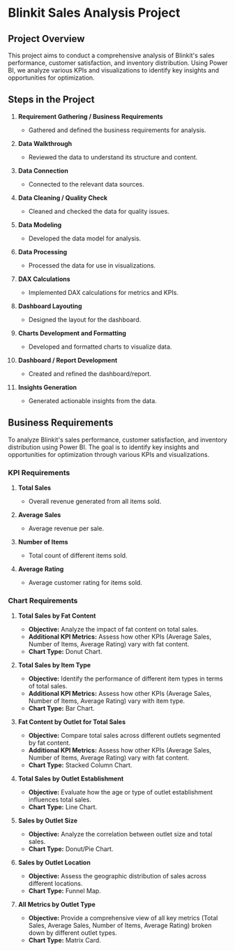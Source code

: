 # Blinkit Sales Analysis Project

## Project Overview

This project aims to conduct a comprehensive analysis of Blinkit's sales performance, customer satisfaction, and inventory distribution. Using Power BI, we analyze various KPIs and visualizations to identify key insights and opportunities for optimization.

## Steps in the Project

1. **Requirement Gathering / Business Requirements**
   - Gathered and defined the business requirements for analysis.

2. **Data Walkthrough**
   - Reviewed the data to understand its structure and content.

3. **Data Connection**
   - Connected to the relevant data sources.

4. **Data Cleaning / Quality Check**
   - Cleaned and checked the data for quality issues.

5. **Data Modeling**
   - Developed the data model for analysis.

6. **Data Processing**
   - Processed the data for use in visualizations.

7. **DAX Calculations**
   - Implemented DAX calculations for metrics and KPIs.

8. **Dashboard Layouting**
   - Designed the layout for the dashboard.

9. **Charts Development and Formatting**
   - Developed and formatted charts to visualize data.

10. **Dashboard / Report Development**
    - Created and refined the dashboard/report.

11. **Insights Generation**
    - Generated actionable insights from the data.

## Business Requirements

To analyze Blinkit's sales performance, customer satisfaction, and inventory distribution using Power BI. The goal is to identify key insights and opportunities for optimization through various KPIs and visualizations.

### KPI Requirements

1. **Total Sales**
   - Overall revenue generated from all items sold.

2. **Average Sales**
   - Average revenue per sale.

3. **Number of Items**
   - Total count of different items sold.

4. **Average Rating**
   - Average customer rating for items sold.

### Chart Requirements

1. **Total Sales by Fat Content**
   - **Objective:** Analyze the impact of fat content on total sales.
   - **Additional KPI Metrics:** Assess how other KPIs (Average Sales, Number of Items, Average Rating) vary with fat content.
   - **Chart Type:** Donut Chart.

2. **Total Sales by Item Type**
   - **Objective:** Identify the performance of different item types in terms of total sales.
   - **Additional KPI Metrics:** Assess how other KPIs (Average Sales, Number of Items, Average Rating) vary with item type.
   - **Chart Type:** Bar Chart.

3. **Fat Content by Outlet for Total Sales**
   - **Objective:** Compare total sales across different outlets segmented by fat content.
   - **Additional KPI Metrics:** Assess how other KPIs (Average Sales, Number of Items, Average Rating) vary with fat content.
   - **Chart Type:** Stacked Column Chart.

4. **Total Sales by Outlet Establishment**
   - **Objective:** Evaluate how the age or type of outlet establishment influences total sales.
   - **Chart Type:** Line Chart.

5. **Sales by Outlet Size**
   - **Objective:** Analyze the correlation between outlet size and total sales.
   - **Chart Type:** Donut/Pie Chart.

6. **Sales by Outlet Location**
   - **Objective:** Assess the geographic distribution of sales across different locations.
   - **Chart Type:** Funnel Map.

7. **All Metrics by Outlet Type**
   - **Objective:** Provide a comprehensive view of all key metrics (Total Sales, Average Sales, Number of Items, Average Rating) broken down by different outlet types.
   - **Chart Type:** Matrix Card.
